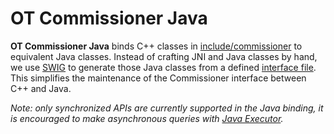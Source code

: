# OT Commissioner Java

**OT Commissioner Java** binds C++ classes in [include/commissioner](../../include/commissioner) to equivalent Java classes. Instead of crafting JNI and Java classes by hand, we use [SWIG](http://www.swig.org) to generate those Java classes from a defined [interface file](./commissioner.i). This simplifies the maintenance of the Commissioner interface between C++ and Java.

_Note: only synchronized APIs are currently supported in the Java binding, it is encouraged to make asynchronous queries with [Java Executor](https://docs.oracle.com/javase/8/docs/api/java/util/concurrent/ExecutorService.html)._
